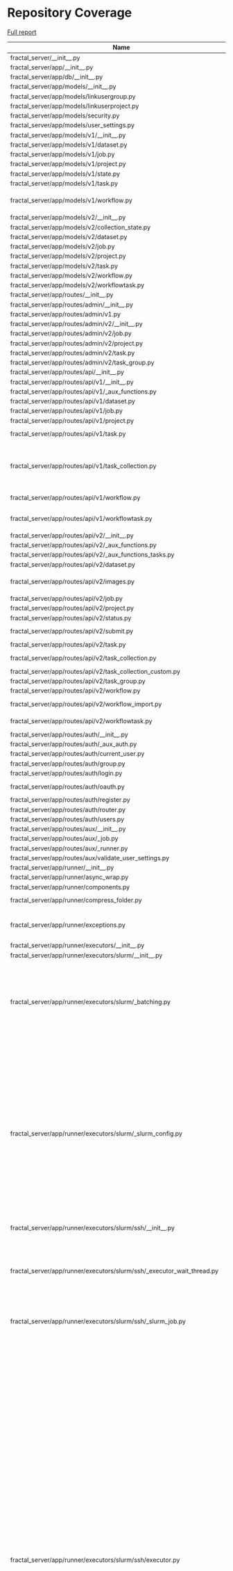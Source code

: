# Repository Coverage

[Full report](https://htmlpreview.github.io/?https://github.com/fractal-analytics-platform/fractal-server/blob/python-coverage-comment-action-data/htmlcov/index.html)

| Name                                                                           |    Stmts |     Miss |   Branch |   BrPart |   Cover |   Missing |
|------------------------------------------------------------------------------- | -------: | -------: | -------: | -------: | ------: | --------: |
| fractal\_server/\_\_init\_\_.py                                                |        1 |        0 |        0 |        0 |    100% |           |
| fractal\_server/app/\_\_init\_\_.py                                            |        0 |        0 |        0 |        0 |    100% |           |
| fractal\_server/app/db/\_\_init\_\_.py                                         |       76 |        0 |        6 |        0 |    100% |           |
| fractal\_server/app/models/\_\_init\_\_.py                                     |        7 |        0 |        0 |        0 |    100% |           |
| fractal\_server/app/models/linkusergroup.py                                    |       10 |        0 |        0 |        0 |    100% |           |
| fractal\_server/app/models/linkuserproject.py                                  |        8 |        0 |        0 |        0 |    100% |           |
| fractal\_server/app/models/security.py                                         |       43 |        0 |        0 |        0 |    100% |           |
| fractal\_server/app/models/user\_settings.py                                   |       16 |        0 |        0 |        0 |    100% |           |
| fractal\_server/app/models/v1/\_\_init\_\_.py                                  |       10 |        0 |        0 |        0 |    100% |           |
| fractal\_server/app/models/v1/dataset.py                                       |       29 |        0 |        0 |        0 |    100% |           |
| fractal\_server/app/models/v1/job.py                                           |       33 |        0 |        0 |        0 |    100% |           |
| fractal\_server/app/models/v1/project.py                                       |       15 |        0 |        0 |        0 |    100% |           |
| fractal\_server/app/models/v1/state.py                                         |       13 |        0 |        0 |        0 |    100% |           |
| fractal\_server/app/models/v1/task.py                                          |       48 |        0 |        6 |        0 |    100% |           |
| fractal\_server/app/models/v1/workflow.py                                      |       55 |        3 |        4 |        1 |     93% |80, 129, 133 |
| fractal\_server/app/models/v2/\_\_init\_\_.py                                  |       10 |        0 |        0 |        0 |    100% |           |
| fractal\_server/app/models/v2/collection\_state.py                             |       14 |        0 |        0 |        0 |    100% |           |
| fractal\_server/app/models/v2/dataset.py                                       |       26 |        0 |        0 |        0 |    100% |           |
| fractal\_server/app/models/v2/job.py                                           |       31 |        0 |        0 |        0 |    100% |           |
| fractal\_server/app/models/v2/project.py                                       |       15 |        0 |        0 |        0 |    100% |           |
| fractal\_server/app/models/v2/task.py                                          |       58 |        0 |        4 |        0 |    100% |           |
| fractal\_server/app/models/v2/workflow.py                                      |       17 |        0 |        0 |        0 |    100% |           |
| fractal\_server/app/models/v2/workflowtask.py                                  |       24 |        0 |        0 |        0 |    100% |           |
| fractal\_server/app/routes/\_\_init\_\_.py                                     |        0 |        0 |        0 |        0 |    100% |           |
| fractal\_server/app/routes/admin/\_\_init\_\_.py                               |        0 |        0 |        0 |        0 |    100% |           |
| fractal\_server/app/routes/admin/v1.py                                         |      180 |        1 |       76 |        1 |     99% |        56 |
| fractal\_server/app/routes/admin/v2/\_\_init\_\_.py                            |       10 |        0 |        0 |        0 |    100% |           |
| fractal\_server/app/routes/admin/v2/job.py                                     |      111 |        0 |       40 |        0 |    100% |           |
| fractal\_server/app/routes/admin/v2/project.py                                 |       22 |        0 |        4 |        0 |    100% |           |
| fractal\_server/app/routes/admin/v2/task.py                                    |       61 |        0 |       12 |        0 |    100% |           |
| fractal\_server/app/routes/admin/v2/task\_group.py                             |       83 |        0 |       28 |        0 |    100% |           |
| fractal\_server/app/routes/api/\_\_init\_\_.py                                 |       15 |        0 |        0 |        0 |    100% |           |
| fractal\_server/app/routes/api/v1/\_\_init\_\_.py                              |       16 |        0 |        0 |        0 |    100% |           |
| fractal\_server/app/routes/api/v1/\_aux\_functions.py                          |      127 |        0 |       50 |        0 |    100% |           |
| fractal\_server/app/routes/api/v1/dataset.py                                   |      223 |        0 |       44 |        0 |    100% |           |
| fractal\_server/app/routes/api/v1/job.py                                       |       79 |        0 |       10 |        0 |    100% |           |
| fractal\_server/app/routes/api/v1/project.py                                   |      190 |        0 |       38 |        0 |    100% |           |
| fractal\_server/app/routes/api/v1/task.py                                      |       99 |        2 |       26 |        2 |     97% |  104, 159 |
| fractal\_server/app/routes/api/v1/task\_collection.py                          |      118 |        6 |       14 |        1 |     95% |135-136, 145-146, 235-236 |
| fractal\_server/app/routes/api/v1/workflow.py                                  |      135 |        0 |       26 |        1 |     99% |  298->296 |
| fractal\_server/app/routes/api/v1/workflowtask.py                              |       68 |        1 |       14 |        2 |     96% |134->137, 145 |
| fractal\_server/app/routes/api/v2/\_\_init\_\_.py                              |       31 |        0 |        0 |        0 |    100% |           |
| fractal\_server/app/routes/api/v2/\_aux\_functions.py                          |      103 |        1 |       34 |        1 |     99% |       358 |
| fractal\_server/app/routes/api/v2/\_aux\_functions\_tasks.py                   |      108 |        0 |       40 |        0 |    100% |           |
| fractal\_server/app/routes/api/v2/dataset.py                                   |      108 |        0 |       20 |        0 |    100% |           |
| fractal\_server/app/routes/api/v2/images.py                                    |      107 |        3 |       38 |        3 |     96% |124, 153, 221 |
| fractal\_server/app/routes/api/v2/job.py                                       |       77 |        0 |       10 |        0 |    100% |           |
| fractal\_server/app/routes/api/v2/project.py                                   |      111 |        0 |       16 |        0 |    100% |           |
| fractal\_server/app/routes/api/v2/status.py                                    |       80 |        0 |       22 |        0 |    100% |           |
| fractal\_server/app/routes/api/v2/submit.py                                    |       96 |        0 |       24 |        1 |     99% |  203->209 |
| fractal\_server/app/routes/api/v2/task.py                                      |       91 |        0 |       28 |        0 |    100% |           |
| fractal\_server/app/routes/api/v2/task\_collection.py                          |      137 |        2 |       30 |        0 |     99% |   168-169 |
| fractal\_server/app/routes/api/v2/task\_collection\_custom.py                  |       64 |        0 |       12 |        1 |     99% |    66->92 |
| fractal\_server/app/routes/api/v2/task\_group.py                               |       77 |        0 |       20 |        0 |    100% |           |
| fractal\_server/app/routes/api/v2/workflow.py                                  |      103 |        0 |       16 |        0 |    100% |           |
| fractal\_server/app/routes/api/v2/workflow\_import.py                          |      110 |        5 |       26 |        1 |     94% |   239-250 |
| fractal\_server/app/routes/api/v2/workflowtask.py                              |       70 |        2 |       24 |        2 |     96% |  168, 178 |
| fractal\_server/app/routes/auth/\_\_init\_\_.py                                |       23 |        0 |        0 |        0 |    100% |           |
| fractal\_server/app/routes/auth/\_aux\_auth.py                                 |       59 |        0 |       14 |        0 |    100% |           |
| fractal\_server/app/routes/auth/current\_user.py                               |       58 |        0 |        4 |        0 |    100% |           |
| fractal\_server/app/routes/auth/group.py                                       |      104 |        0 |       22 |        0 |    100% |           |
| fractal\_server/app/routes/auth/login.py                                       |       10 |        0 |        4 |        1 |     93% |    24->23 |
| fractal\_server/app/routes/auth/oauth.py                                       |       21 |       12 |       10 |        2 |     35% |24-47, 62-63 |
| fractal\_server/app/routes/auth/register.py                                    |       11 |        0 |        4 |        1 |     93% |    22->21 |
| fractal\_server/app/routes/auth/router.py                                      |       14 |        0 |        0 |        0 |    100% |           |
| fractal\_server/app/routes/auth/users.py                                       |      103 |        0 |       16 |        0 |    100% |           |
| fractal\_server/app/routes/aux/\_\_init\_\_.py                                 |        0 |        0 |        0 |        0 |    100% |           |
| fractal\_server/app/routes/aux/\_job.py                                        |        9 |        0 |        0 |        0 |    100% |           |
| fractal\_server/app/routes/aux/\_runner.py                                     |       13 |        0 |        4 |        0 |    100% |           |
| fractal\_server/app/routes/aux/validate\_user\_settings.py                     |       29 |        0 |        6 |        0 |    100% |           |
| fractal\_server/app/runner/\_\_init\_\_.py                                     |        0 |        0 |        0 |        0 |    100% |           |
| fractal\_server/app/runner/async\_wrap.py                                      |       12 |        0 |        2 |        1 |     93% |    22->24 |
| fractal\_server/app/runner/components.py                                       |        3 |        0 |        0 |        0 |    100% |           |
| fractal\_server/app/runner/compress\_folder.py                                 |       57 |        2 |       10 |        2 |     94% |  126, 132 |
| fractal\_server/app/runner/exceptions.py                                       |       50 |        3 |       14 |        4 |     89% |97-99, 123->126, 127 |
| fractal\_server/app/runner/executors/\_\_init\_\_.py                           |        0 |        0 |        0 |        0 |    100% |           |
| fractal\_server/app/runner/executors/slurm/\_\_init\_\_.py                     |        0 |        0 |        0 |        0 |    100% |           |
| fractal\_server/app/runner/executors/slurm/\_batching.py                       |       68 |       38 |       28 |        6 |     40% |50, 126-131, 133-138, 140-145, 150-199, 211-212 |
| fractal\_server/app/runner/executors/slurm/\_slurm\_config.py                  |      157 |       34 |       52 |       12 |     71% |165-166, 183->187, 291-297, 317, 335, 340-341, 366, 375-376, 379-385, 431-432, 434, 438-439, 444-445, 447-455 |
| fractal\_server/app/runner/executors/slurm/ssh/\_\_init\_\_.py                 |        2 |        0 |        0 |        0 |    100% |           |
| fractal\_server/app/runner/executors/slurm/ssh/\_executor\_wait\_thread.py     |       56 |        8 |       14 |        3 |     84% |66-69, 85-87, 103->exit, 108-109, 111->117, 115-116 |
| fractal\_server/app/runner/executors/slurm/ssh/\_slurm\_job.py                 |       35 |        3 |        4 |        2 |     87% |97, 109, 120 |
| fractal\_server/app/runner/executors/slurm/ssh/executor.py                     |      592 |      131 |      140 |       27 |     74% |129, 152, 414-420, 485->487, 487->491, 536, 564-571, 609, 655, 660, 669, 678, 693, 710-721, 727, 847, 930-939, 983-996, 999-1018, 1030-1042, 1067->1071, 1073-1080, 1089, 1094-1102, 1121-1144, 1158-1191, 1192->1212, 1194-1209, 1212->1115, 1220-1225, 1243, 1345->1344, 1385-1395, 1399-1402, 1451-1455, 1473-1482, 1518-1526 |
| fractal\_server/app/runner/executors/slurm/sudo/\_\_init\_\_.py                |        2 |        0 |        0 |        0 |    100% |           |
| fractal\_server/app/runner/executors/slurm/sudo/\_check\_jobs\_status.py       |       24 |       11 |       10 |        1 |     47% |12-31, 55-62 |
| fractal\_server/app/runner/executors/slurm/sudo/\_executor\_wait\_thread.py    |       47 |        5 |       12 |        3 |     86% |75-78, 93->exit, 121->exit, 124-127 |
| fractal\_server/app/runner/executors/slurm/sudo/\_subprocess\_run\_as\_user.py |       46 |        0 |       16 |        0 |    100% |           |
| fractal\_server/app/runner/executors/slurm/sudo/executor.py                    |      449 |       74 |      106 |       29 |     81% |168, 180, 243, 267-268, 281, 289->292, 396, 398, 484, 486, 534, 627, 632, 641, 650, 682-693, 699, 832-833, 908-917, 933-937, 952->947, 957->972, 965->968, 972->875, 981-986, 1019-1024, 1063, 1081-1087, 1133, 1152-1159, 1187-1189, 1220->1219, 1237-1243, 1257-1267, 1271-1291 |
| fractal\_server/app/runner/extract\_archive.py                                 |       32 |        2 |        8 |        2 |     90% |    25, 85 |
| fractal\_server/app/runner/filenames.py                                        |        6 |        0 |        0 |        0 |    100% |           |
| fractal\_server/app/runner/run\_subprocess.py                                  |       20 |        0 |        0 |        0 |    100% |           |
| fractal\_server/app/runner/set\_start\_and\_last\_task\_index.py               |       15 |        0 |       12 |        0 |    100% |           |
| fractal\_server/app/runner/shutdown.py                                         |       46 |        0 |       14 |        0 |    100% |           |
| fractal\_server/app/runner/task\_files.py                                      |       45 |        0 |        4 |        0 |    100% |           |
| fractal\_server/app/runner/v1/\_\_init\_\_.py                                  |      169 |        0 |       28 |        1 |     99% |  209->216 |
| fractal\_server/app/runner/v1/\_common.py                                      |      168 |        8 |       36 |        3 |     95% |98-99, 109, 298, 300, 433-435 |
| fractal\_server/app/runner/v1/\_local/\_\_init\_\_.py                          |       22 |        1 |        2 |        1 |     92% |       162 |
| fractal\_server/app/runner/v1/\_local/\_local\_config.py                       |       33 |        0 |        6 |        0 |    100% |           |
| fractal\_server/app/runner/v1/\_local/\_submit\_setup.py                       |        7 |        0 |        0 |        0 |    100% |           |
| fractal\_server/app/runner/v1/\_local/executor.py                              |       26 |        0 |        8 |        0 |    100% |           |
| fractal\_server/app/runner/v1/\_slurm/\_\_init\_\_.py                          |       87 |        9 |       34 |       13 |     82% |77, 82, 215->219, 239, 241->250, 246->250, 250->255, 255->261, 265->280, 268-275, 283, 285->291, 300-301 |
| fractal\_server/app/runner/v1/\_slurm/\_submit\_setup.py                       |        9 |        0 |        0 |        0 |    100% |           |
| fractal\_server/app/runner/v1/\_slurm/get\_slurm\_config.py                    |       64 |        7 |       30 |        4 |     84% |66->70, 93-98, 130, 137-141 |
| fractal\_server/app/runner/v1/common.py                                        |       34 |        1 |        8 |        1 |     95% |        28 |
| fractal\_server/app/runner/v1/handle\_failed\_job.py                           |       48 |        0 |        8 |        0 |    100% |           |
| fractal\_server/app/runner/v2/\_\_init\_\_.py                                  |      217 |        8 |       54 |        6 |     95% |125-130, 138->140, 140->144, 206, 308, 440, 443 |
| fractal\_server/app/runner/v2/\_local/\_\_init\_\_.py                          |       20 |        1 |        2 |        1 |     91% |       142 |
| fractal\_server/app/runner/v2/\_local/\_local\_config.py                       |       39 |        9 |       10 |        4 |     73% |93, 99, 101->104, 107-117 |
| fractal\_server/app/runner/v2/\_local/\_submit\_setup.py                       |        8 |        0 |        0 |        0 |    100% |           |
| fractal\_server/app/runner/v2/\_local/executor.py                              |       26 |        1 |        8 |        2 |     91% |78, 87->91 |
| fractal\_server/app/runner/v2/\_local\_experimental/\_\_init\_\_.py            |       26 |        0 |        2 |        0 |    100% |           |
| fractal\_server/app/runner/v2/\_local\_experimental/\_local\_config.py         |       39 |        0 |       10 |        0 |    100% |           |
| fractal\_server/app/runner/v2/\_local\_experimental/\_submit\_setup.py         |        8 |        0 |        0 |        0 |    100% |           |
| fractal\_server/app/runner/v2/\_local\_experimental/executor.py                |       73 |        0 |       16 |        2 |     98% |71->79, 139->143 |
| fractal\_server/app/runner/v2/\_slurm\_common/\_\_init\_\_.py                  |        0 |        0 |        0 |        0 |    100% |           |
| fractal\_server/app/runner/v2/\_slurm\_common/get\_slurm\_config.py            |       70 |        1 |       34 |        3 |     96% |60, 73->77, 104->108 |
| fractal\_server/app/runner/v2/\_slurm\_ssh/\_\_init\_\_.py                     |       33 |        1 |        2 |        1 |     94% |        66 |
| fractal\_server/app/runner/v2/\_slurm\_ssh/\_submit\_setup.py                  |       10 |        0 |        0 |        0 |    100% |           |
| fractal\_server/app/runner/v2/\_slurm\_sudo/\_\_init\_\_.py                    |       24 |        2 |        4 |        2 |     86% |    62, 67 |
| fractal\_server/app/runner/v2/\_slurm\_sudo/\_submit\_setup.py                 |       10 |        0 |        0 |        0 |    100% |           |
| fractal\_server/app/runner/v2/deduplicate\_list.py                             |       14 |        0 |        4 |        0 |    100% |           |
| fractal\_server/app/runner/v2/handle\_failed\_job.py                           |       54 |        4 |        6 |        2 |     90% |86-93, 98->108 |
| fractal\_server/app/runner/v2/merge\_outputs.py                                |       22 |        1 |        8 |        2 |     90% |23, 29->32 |
| fractal\_server/app/runner/v2/runner.py                                        |      123 |        4 |       42 |        6 |     94% |45, 118, 158, 216->221, 254->260, 266 |
| fractal\_server/app/runner/v2/runner\_functions.py                             |      102 |        7 |       24 |        2 |     93% |91-93, 102, 126-130 |
| fractal\_server/app/runner/v2/runner\_functions\_low\_level.py                 |       60 |        5 |       10 |        3 |     89% |49-50, 57, 78, 124 |
| fractal\_server/app/runner/v2/task\_interface.py                               |       32 |        0 |        4 |        0 |    100% |           |
| fractal\_server/app/runner/versions.py                                         |       11 |        2 |        2 |        1 |     77% |     29-30 |
| fractal\_server/app/schemas/\_\_init\_\_.py                                    |        3 |        0 |        0 |        0 |    100% |           |
| fractal\_server/app/schemas/\_validators.py                                    |       62 |        0 |       32 |        1 |     99% |  100->103 |
| fractal\_server/app/schemas/user.py                                            |       32 |        0 |        2 |        0 |    100% |           |
| fractal\_server/app/schemas/user\_group.py                                     |       34 |        0 |        4 |        0 |    100% |           |
| fractal\_server/app/schemas/user\_settings.py                                  |       63 |        0 |        8 |        0 |    100% |           |
| fractal\_server/app/schemas/v1/\_\_init\_\_.py                                 |       34 |        0 |        0 |        0 |    100% |           |
| fractal\_server/app/schemas/v1/applyworkflow.py                                |       62 |        0 |        8 |        0 |    100% |           |
| fractal\_server/app/schemas/v1/dataset.py                                      |       52 |        0 |        0 |        0 |    100% |           |
| fractal\_server/app/schemas/v1/dumps.py                                        |       40 |        0 |        0 |        0 |    100% |           |
| fractal\_server/app/schemas/v1/manifest.py                                     |       41 |        0 |        8 |        0 |    100% |           |
| fractal\_server/app/schemas/v1/project.py                                      |       20 |        0 |        0 |        0 |    100% |           |
| fractal\_server/app/schemas/v1/state.py                                        |       11 |        0 |        0 |        0 |    100% |           |
| fractal\_server/app/schemas/v1/task.py                                         |       62 |        0 |        0 |        0 |    100% |           |
| fractal\_server/app/schemas/v1/task\_collection.py                             |       42 |        0 |        8 |        0 |    100% |           |
| fractal\_server/app/schemas/v1/workflow.py                                     |       67 |        0 |        6 |        0 |    100% |           |
| fractal\_server/app/schemas/v2/\_\_init\_\_.py                                 |       45 |        0 |        0 |        0 |    100% |           |
| fractal\_server/app/schemas/v2/dataset.py                                      |       59 |        0 |        2 |        0 |    100% |           |
| fractal\_server/app/schemas/v2/dumps.py                                        |       37 |        0 |        0 |        0 |    100% |           |
| fractal\_server/app/schemas/v2/job.py                                          |       60 |        0 |        8 |        0 |    100% |           |
| fractal\_server/app/schemas/v2/manifest.py                                     |       76 |        0 |       30 |        0 |    100% |           |
| fractal\_server/app/schemas/v2/project.py                                      |       18 |        0 |        0 |        0 |    100% |           |
| fractal\_server/app/schemas/v2/status.py                                       |        5 |        0 |        0 |        0 |    100% |           |
| fractal\_server/app/schemas/v2/task.py                                         |      126 |        0 |       12 |        0 |    100% |           |
| fractal\_server/app/schemas/v2/task\_collection.py                             |       86 |        0 |       16 |        0 |    100% |           |
| fractal\_server/app/schemas/v2/task\_group.py                                  |       54 |        0 |        2 |        0 |    100% |           |
| fractal\_server/app/schemas/v2/workflow.py                                     |       43 |        0 |        4 |        0 |    100% |           |
| fractal\_server/app/schemas/v2/workflowtask.py                                 |      107 |        0 |       16 |        0 |    100% |           |
| fractal\_server/app/security/\_\_init\_\_.py                                   |      161 |       29 |       32 |        1 |     79% |111-124, 143-144, 149-158, 163-171, 190, 308-312 |
| fractal\_server/app/user\_settings.py                                          |       12 |        0 |        0 |        0 |    100% |           |
| fractal\_server/config.py                                                      |      261 |        8 |       88 |        8 |     95% |226, 246, 606-607, 612, 621, 626, 633, 638->exit |
| fractal\_server/images/\_\_init\_\_.py                                         |        4 |        0 |        0 |        0 |    100% |           |
| fractal\_server/images/models.py                                               |       64 |        1 |       20 |        1 |     98% |        58 |
| fractal\_server/images/tools.py                                                |       29 |        0 |       12 |        0 |    100% |           |
| fractal\_server/logger.py                                                      |       44 |        2 |       12 |        2 |     93% |  160, 164 |
| fractal\_server/main.py                                                        |       72 |        1 |       12 |        2 |     96% |51->56, 142 |
| fractal\_server/ssh/\_\_init\_\_.py                                            |        0 |        0 |        0 |        0 |    100% |           |
| fractal\_server/ssh/\_fabric.py                                                |      217 |        0 |       46 |        2 |     99% |152->exit, 194->243 |
| fractal\_server/string\_tools.py                                               |       19 |        0 |        8 |        0 |    100% |           |
| fractal\_server/syringe.py                                                     |       28 |        2 |        2 |        0 |     93% |     93-94 |
| fractal\_server/tasks/\_\_init\_\_.py                                          |        0 |        0 |        0 |        0 |    100% |           |
| fractal\_server/tasks/utils.py                                                 |       39 |        4 |        2 |        0 |     90% |     52-55 |
| fractal\_server/tasks/v1/\_TaskCollectPip.py                                   |       43 |        0 |       18 |        0 |    100% |           |
| fractal\_server/tasks/v1/\_\_init\_\_.py                                       |        0 |        0 |        0 |        0 |    100% |           |
| fractal\_server/tasks/v1/background\_operations.py                             |      145 |        1 |       20 |        1 |     99% |       143 |
| fractal\_server/tasks/v1/endpoint\_operations.py                               |       71 |        0 |        8 |        0 |    100% |           |
| fractal\_server/tasks/v1/get\_collection\_data.py                              |       11 |        0 |        0 |        0 |    100% |           |
| fractal\_server/tasks/v1/utils.py                                              |       22 |        0 |        4 |        0 |    100% |           |
| fractal\_server/tasks/v2/\_\_init\_\_.py                                       |        0 |        0 |        0 |        0 |    100% |           |
| fractal\_server/tasks/v2/\_venv\_pip.py                                        |       50 |        0 |        6 |        0 |    100% |           |
| fractal\_server/tasks/v2/background\_operations.py                             |      188 |        0 |       30 |        0 |    100% |           |
| fractal\_server/tasks/v2/background\_operations\_ssh.py                        |      132 |       12 |       16 |        4 |     89% |40, 42, 242-248, 319-336 |
| fractal\_server/tasks/v2/database\_operations.py                               |       18 |        0 |        4 |        0 |    100% |           |
| fractal\_server/tasks/v2/endpoint\_operations.py                               |       44 |        0 |        8 |        0 |    100% |           |
| fractal\_server/tasks/v2/utils.py                                              |       21 |        0 |        6 |        0 |    100% |           |
| fractal\_server/urls.py                                                        |        7 |        0 |        4 |        0 |    100% |           |
| fractal\_server/utils.py                                                       |       22 |        0 |        2 |        0 |    100% |           |
| fractal\_server/zip\_tools.py                                                  |       56 |        0 |       18 |        0 |    100% |           |
|                                                                      **TOTAL** | **10596** |  **481** | **2238** |  **195** | **94%** |           |


## Setup coverage badge

Below are examples of the badges you can use in your main branch `README` file.

### Direct image

[![Coverage badge](https://raw.githubusercontent.com/fractal-analytics-platform/fractal-server/python-coverage-comment-action-data/badge.svg)](https://htmlpreview.github.io/?https://github.com/fractal-analytics-platform/fractal-server/blob/python-coverage-comment-action-data/htmlcov/index.html)

This is the one to use if your repository is private or if you don't want to customize anything.

### [Shields.io](https://shields.io) Json Endpoint

[![Coverage badge](https://img.shields.io/endpoint?url=https://raw.githubusercontent.com/fractal-analytics-platform/fractal-server/python-coverage-comment-action-data/endpoint.json)](https://htmlpreview.github.io/?https://github.com/fractal-analytics-platform/fractal-server/blob/python-coverage-comment-action-data/htmlcov/index.html)

Using this one will allow you to [customize](https://shields.io/endpoint) the look of your badge.
It won't work with private repositories. It won't be refreshed more than once per five minutes.

### [Shields.io](https://shields.io) Dynamic Badge

[![Coverage badge](https://img.shields.io/badge/dynamic/json?color=brightgreen&label=coverage&query=%24.message&url=https%3A%2F%2Fraw.githubusercontent.com%2Ffractal-analytics-platform%2Ffractal-server%2Fpython-coverage-comment-action-data%2Fendpoint.json)](https://htmlpreview.github.io/?https://github.com/fractal-analytics-platform/fractal-server/blob/python-coverage-comment-action-data/htmlcov/index.html)

This one will always be the same color. It won't work for private repos. I'm not even sure why we included it.

## What is that?

This branch is part of the
[python-coverage-comment-action](https://github.com/marketplace/actions/python-coverage-comment)
GitHub Action. All the files in this branch are automatically generated and may be
overwritten at any moment.